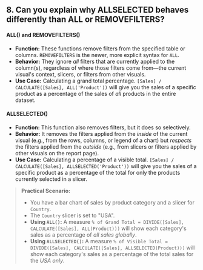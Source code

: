 ## 8. Can you explain why **ALLSELECTED** behaves differently than ALL or REMOVEFILTERS?

#### ALL() and REMOVEFILTERS()
*   **Function:** These functions remove filters from the specified table or columns. `REMOVEFILTERS` is the newer, more explicit syntax for `ALL`.
*   **Behavior:** They ignore *all* filters that are currently applied to the column(s), regardless of where those filters come from—the current visual's context, slicers, or filters from other visuals.
*   **Use Case:** Calculating a grand total percentage. `[Sales] / CALCULATE([Sales], ALL('Product'))` will give you the sales of a specific product as a percentage of the sales of *all* products in the entire dataset.

#### ALLSELECTED()
*   **Function:** This function also removes filters, but it does so selectively.
*   **Behavior:** It removes the filters applied from the *inside* of the current visual (e.g., from the rows, columns, or legend of a chart) but *respects* the filters applied from the *outside* (e.g., from slicers or filters applied by other visuals on the report page).
*   **Use Case:** Calculating a percentage of a visible total. `[Sales] / CALCULATE([Sales], ALLSELECTED('Product'))` will give you the sales of a specific product as a percentage of the total for only the products currently selected in a slicer.

> **Practical Scenario:**
> * You have a bar chart of sales by product category and a slicer for `Country`.
> * The `Country` slicer is set to "USA".
> * **Using `ALL()`:** A measure `% of Grand Total = DIVIDE([Sales], CALCULATE([Sales], ALL(Product)))` will show each category's sales as a percentage of *all sales globally*.
> * **Using `ALLSELECTED()`:** A measure `% of Visible Total = DIVIDE([Sales], CALCULATE([Sales], ALLSELECTED(Product)))` will show each category's sales as a percentage of the total sales for the *USA only*.

